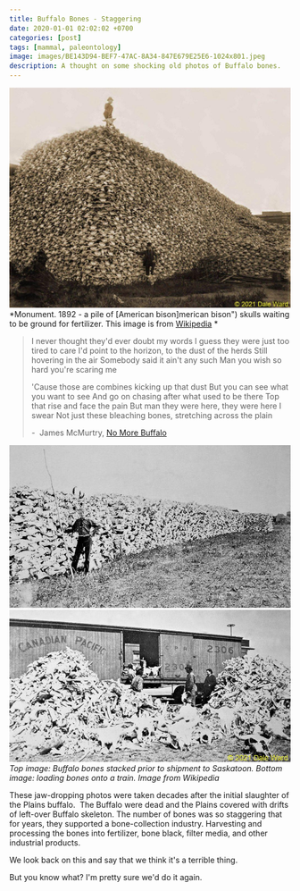 ```yaml
---
title: Buffalo Bones - Staggering
date: 2020-01-01 02:02:02 +0700
categories: [post]
tags: [mammal, paleontology]
image: images/BE143D94-BEF7-47AC-8A34-847E679E25E6-1024x801.jpeg
description: A thought on some shocking old photos of Buffalo bones.
---
```


![](images/BE143D94-BEF7-47AC-8A34-847E679E25E6-1024x801.jpeg) 
*Monument. 1892 - a pile of [American bison]merican bison") skulls waiting to be ground for fertilizer. This image is from  [Wikipedia](https://en.wikipedia.org/wiki/American_bison#/media/File:Bison_skull_pile-restored.jpg) *

> I never thought they'd ever doubt my words I guess they were just too tired to care I'd point to the horizon, to the dust of the herds Still hovering in the air Somebody said it ain't any such Man you wish so hard you're scaring me
> 
> 'Cause those are combines kicking up that dust But you can see what you want to see And go on chasing after what used to be there Top that rise and face the pain But man they were here, they were here I swear Not just these bleaching bones, stretching across the plain
> 
> \-  James McMurtry, [No More Buffalo](https://m.youtube.com/watch?v=tIwfI3k8kV0)

![](images/623A958A-D56B-4207-A1EC-A67AA8C05A9D-911x1024.jpeg) *Top image: Buffalo bones stacked prior to shipment to Saskatoon. Bottom image: loading bones onto a train. Image from Wikipedia*

These jaw-dropping photos were taken decades after the initial slaughter of the Plains buffalo.  The Buffalo were dead and the Plains covered with drifts of left-over Buffalo skeleton. The number of bones was so staggering that for years, they supported a bone-collection industry. Harvesting and processing the bones into fertilizer, bone black, filter media, and other industrial products.

We look back on this and say that we think it's a terrible thing. 

But you know what? I'm pretty sure we'd do it again.